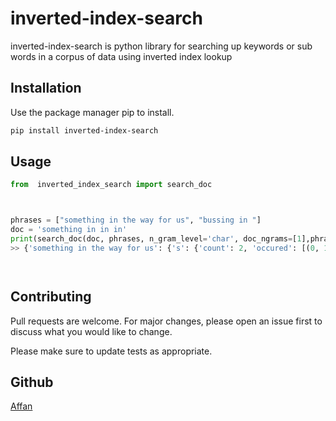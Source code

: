 # inverted-index-search
inverted-index-search is python library for searching up keywords or sub words in a corpus of data using inverted index lookup

## Installation

Use the package manager pip to install.

```bash
pip install inverted-index-search
```

## Usage

```python
from  inverted_index_search import search_doc



phrases = ["something in the way for us", "bussing in "]
doc = 'something in in in'
print(search_doc(doc, phrases, n_gram_level='char', doc_ngrams=[1],phrase_ngrams=[1], verbose=False))
>> {'something in the way for us': {'s': {'count': 2, 'occured': [(0, 1)]}, 'o': {'count': 2, 'occured': [(1, 2)]}, 'm': {'count': 1, 'occured': [(2, 3)]}, 'e': {'count': 2, 'occured': [(3, 4)]}, 't': {'count': 2, 'occured': [(4, 5)]}, 'h': {'count': 2, 'occured': [(5, 6)]}, 'i': {'count': 8, 'occured': [(6, 7), (10, 11), (13, 14), (16, 17)]}, 'n': {'count': 8, 'occured': [(7, 8), (11, 12), (14, 15), (17, 18)]}, 'g': {'count': 1, 'occured': [(8, 9)]}}, 'bussing in ': {'s': {'count': 2, 'occured': [(0, 1)]}, 'i': {'count': 8, 'occured': [(6, 7), (10, 11), (13, 14), (16, 17)]}, 'n': {'count': 8, 'occured': [(7, 8), (11, 12), (14, 15), (17, 18)]}, 'g': {'count': 1, 'occured': [(8, 9)]}}}




```

## Contributing

Pull requests are welcome. For major changes, please open an issue first
to discuss what you would like to change.

Please make sure to update tests as appropriate.

## Github

[Affan](https://github.com/Affanmir)
